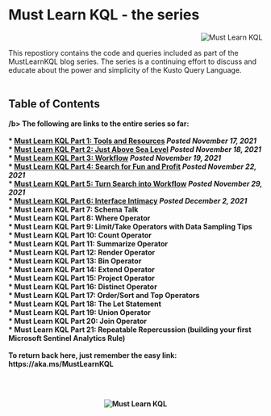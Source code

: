# Must Learn KQL - the series<br>
<p align="right"><img src="https://github.com/rod-trent/MustLearnKQL/blob/main/Series_Images/MustLearnKQLBannerSmallSmall.png" alt="Must Learn KQL"></center></p>
This repostiory contains the code and queries included as part of the MustLearnKQL blog series. The series is a continuing effort to discuss and educate about the power and simplicity of the Kusto Query Language.
<br><br>
<b><h2>Table of Contents</h2>/b>
The following are links to the entire series so far:
<br><br>
* <a href="https://cda.ms/3fC" target="_blank">Must Learn KQL Part 1: Tools and Resources</a> <i>Posted November 17, 2021</i><br>
* <a href="https://cda.ms/3fD" target="_blank">Must Learn KQL Part 2: Just Above Sea Level</a> <i>Posted November 18, 2021</i><br>
* <a href="https://cda.ms/3fQ" target="_blank">Must Learn KQL Part 3: Workflow</a> <i>Posted November 19, 2021</i><br>
* <a href="https://cda.ms/3gH" target="_blank">Must Learn KQL Part 4: Search for Fun and Profit</a> <i>Posted November 22, 2021</i><br>
* <a href="https://cda.ms/3jm" target="_blank">Must Learn KQL Part 5: Turn Search into Workflow</a> <i>Posted November 29, 2021</i><br>
* <a href="https://cda.ms/3mc" target="_blank">Must Learn KQL Part 6: Interface Intimacy</a> <i>Posted December 2, 2021</i><br>
* Must Learn KQL Part 7: Schema Talk<br>
* Must Learn KQL Part 8: Where Operator<br>
* Must Learn KQL Part 9: Limit/Take Operators with Data Sampling Tips<br>
* Must Learn KQL Part 10: Count Operator<br>
* Must Learn KQL Part 11: Summarize Operator<br>
* Must Learn KQL Part 12: Render Operator<br>
* Must Learn KQL Part 13: Bin Operator<br>
* Must Learn KQL Part 14: Extend Operator<br>
* Must Learn KQL Part 15: Project Operator<br>
* Must Learn KQL Part 16: Distinct Operator<br>
* Must Learn KQL Part 17: Order/Sort and Top Operators<br>
* Must Learn KQL Part 18: The Let Statement<br>
* Must Learn KQL Part 19: Union Operator<br>
* Must Learn KQL Part 20: Join Operator<br>
* Must Learn KQL Part 21: Repeatable Repercussion (building your first Microsoft Sentinel Analytics Rule) 
<br><br>
To return back here, just remember the easy link:  https://aka.ms/MustLearnKQL

<br><br>
<p align="center"><img src="https://github.com/rod-trent/MustLearnKQL/blob/main/Series_Images/MustLearnKQLBannerSmall.png" alt="Must Learn KQL"></center></p>

